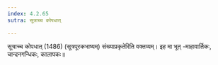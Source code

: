 ```yaml
---
index: 4.2.65
sutra: सूत्राच्च कोपधात्

---
```

सूत्राच्च कोपधात् (1486) (सूत्रपूरकभाष्यम्) संख्याप्रकृतेरिति वक्तव्यम्। इह मा भूत् -माहावार्तिकः, चान्दनगन्धिकः, कालापकः॥